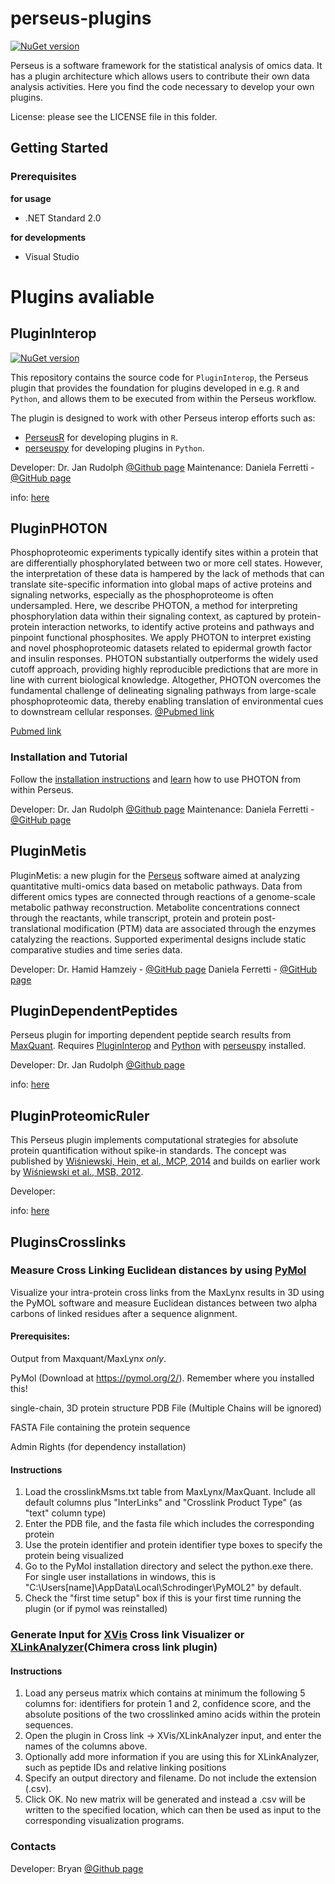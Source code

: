 perseus-plugins
===============

[![NuGet version](https://badge.fury.io/nu/PerseusApi.svg)](https://www.nuget.org/profiles/coxgroup)

Perseus is a software framework for the statistical analysis of omics data. It has a plugin architecture which allows users to contribute their own data analysis activities. Here you find the code necessary to develop your own plugins.

License:
please see the LICENSE file in this folder. 

## Getting Started

### Prerequisites
<b>for usage</b>
<ul>
<li>.NET Standard 2.0</li>
</ul>

<b>for developments</b>
<ul>
<li>Visual Studio</li>
</ul>


# Plugins avaliable
## PluginInterop

[![NuGet version](https://badge.fury.io/nu/PluginInterop.svg)](https://www.nuget.org/packages/PluginInterop)

This repository contains the source code for `PluginInterop`, the Perseus plugin that provides the foundation for plugins developed in e.g. `R` and `Python`, and allows them to be executed from within the Perseus workflow.

The plugin is designed to work with other Perseus interop efforts such as:

 * [PerseusR](https://www.github.com/cox-labs/PerseusR) for developing plugins in `R`.
 * [perseuspy](https://www.github.com/cox-labs/perseuspy) for developing plugins in `Python`.

Developer: Dr. Jan Rudolph [@Github page](https://github.com/jdrudolph)
Maintenance: Daniela Ferretti - [@GitHub page](https://github.com/danielaferretti1992)

info: [here](https://github.com/cox-labs/PluginInterop)

## PluginPHOTON
Phosphoproteomic experiments typically identify sites within a protein that are differentially phosphorylated between two or more cell states. However, the interpretation of these data is hampered by the lack of methods that can translate site-specific information into global maps of active proteins and signaling networks, especially as the phosphoproteome is often undersampled. Here, we describe PHOTON, a method for interpreting phosphorylation data within their signaling context, as captured by protein-protein interaction networks, to identify active proteins and pathways and pinpoint functional phosphosites. We apply PHOTON to interpret existing and novel phosphoproteomic datasets related to epidermal growth factor and insulin responses. PHOTON substantially outperforms the widely used cutoff approach, providing highly reproducible predictions that are more in line with current biological knowledge. Altogether, PHOTON overcomes the fundamental challenge of delineating signaling pathways from large-scale phosphoproteomic data, thereby enabling translation of environmental cues to downstream cellular responses.
[@Pubmed link](https://pubmed.ncbi.nlm.nih.gov/28009266/)

[Pubmed link](https://www.ncbi.nlm.nih.gov/pubmed/28009266)

### Installation and Tutorial

Follow the [installation instructions](PluginPHOTON/Setup/docs/installation.md) and
[learn](PluginPHOTON/Setup/docs/tutorial.md) how to use PHOTON from within Perseus.

Developer: Dr. Jan Rudolph [@Github page](https://github.com/jdrudolph)
Maintenance: Daniela Ferretti - [@GitHub page](https://github.com/danielaferretti1992)

## PluginMetis
PluginMetis: a new plugin for the [Perseus](https://www.maxquant.org/perseus/) software aimed at analyzing quantitative multi-omics data based on metabolic pathways. Data from different omics types are connected through reactions of a genome-scale metabolic pathway reconstruction. Metabolite concentrations connect through the reactants, while transcript, protein and protein post-translational modification (PTM) data are associated through the enzymes catalyzing the reactions. Supported experimental designs include static comparative studies and time series data. 

Developer: Dr. Hamid Hamzeiy - [@GitHub page](https://github.com/hamidhamzeiy)
Daniela Ferretti - [@GitHub page](https://github.com/danielaferretti1992)

## PluginDependentPeptides
Perseus plugin for importing dependent peptide search results
from [MaxQuant](https://www.biochem.mpg.de/5111795/maxquant).
Requires [PluginInterop](https://github.com/cox-labs/PluginInterop)
and [Python](https://www.python.org/) with
[perseuspy](https://www.github.com/cox-labs/perseuspy) installed.

Developer: Dr. Jan Rudolph [@Github page](https://github.com/jdrudolph)

info: [here](https://github.com/cox-labs/PluginDependentPeptides)

## PluginProteomicRuler
This Perseus plugin implements computational strategies for absolute protein quantification without spike-in standards. The concept was published by [Wiśniewski, Hein, et al., MCP, 2014](https://pubmed.ncbi.nlm.nih.gov/25225357/) and builds on earlier work by [Wiśniewski et al., MSB, 2012](https://pubmed.ncbi.nlm.nih.gov/22968445/). 

Developer: 

info: [here](http://www.coxdocs.org/doku.php?id=perseus:user:plugins:proteomicruler)

## PluginsCrosslinks

### Measure Cross Linking Euclidean distances by using [PyMol](https://pymol.org/2/)
Visualize your intra-protein cross links from the MaxLynx results in 3D using the PyMOL software and measure Euclidean distances between two alpha carbons of linked residues after a sequence alignment.
#### Prerequisites:
Output from Maxquant/MaxLynx _only_.

PyMol (Download at https://pymol.org/2/). Remember where you installed this!

single-chain, 3D protein structure PDB File (Multiple Chains will be ignored)

FASTA File containing the protein sequence

Admin Rights (for dependency installation)

#### Instructions
1. Load the crosslinkMsms.txt table from MaxLynx/MaxQuant. Include all default columns plus "InterLinks" and "Crosslink Product Type" (as "text" column type)
2. Enter the PDB file, and the fasta file which includes the corresponding protein
3. Use the protein identifier and protein identifier type boxes to specify the protein being visualized
4. Go to the PyMol installation directory and select the python.exe there. For single user installations in windows, this is "C:\Users\[name]\AppData\Local\Schrodinger\PyMOL2" by default.
5. Check the "first time setup" box if this is your first time running the plugin (or if pymol was reinstalled)

### Generate Input for [XVis](https://xvis.genzentrum.lmu.de/) Cross link Visualizer or [XLinkAnalyzer](https://www.embl-hamburg.de/XlinkAnalyzer/XlinkAnalyzer.html)(Chimera cross link plugin)
#### Instructions
1. Load any perseus matrix which contains at minimum the following 5 columns for: identifiers for protein 1 and 2, confidence score,
and the absolute positions of the two crosslinked amino acids within the protein sequences.
2. Open the plugin in Cross link -> XVis/XLinkAnalyzer input, and enter the names of the columns above.
3. Optionally add more information if you are using this for XLinkAnalyzer, such as peptide IDs and relative linking positions
4. Specify an output directory and filename. Do not include the extension (.csv).
5. Click OK. No new matrix will be generated and instead a .csv will be written to the specified location, which can then 
be used as input to the corresponding visualization programs.


### Contacts
Developer: Bryan [@Github page](https://github.com/BryanZWu)

